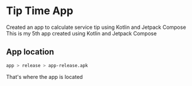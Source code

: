 # Tip Time App
Created an app to calculate service tip using Kotlin and Jetpack Compose  
This is my 5th app created using Kotlin and Jetpack Compose

## App location
```bash
app > release > app-release.apk
```
That's where the app is located

